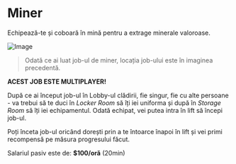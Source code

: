 # Miner
Echipează-te și coboară în mină pentru a extrage minerale valoroase.

![Image](https://kappa.lol/MoToO-) 
> Odată ce ai luat job-ul de miner, locația job-ului este în imaginea precedentă. 

**ACEST JOB ESTE MULTIPLAYER!**

După ce ai început job-ul în Lobby-ul clădirii, fie singur, fie cu alte persoane - va trebui să te duci în *Locker Room* să îți iei uniforma și după în *Storage Room* să îți iei echipamentul. Odată echipat, vei putea intra în lift să începi job-ul. 

Poți înceta job-ul oricând dorești prin a te întoarce înapoi în lift și vei primi recompensă pe măsura progresului făcut. 

Salariul pasiv este de: **$100/oră** (20min)
